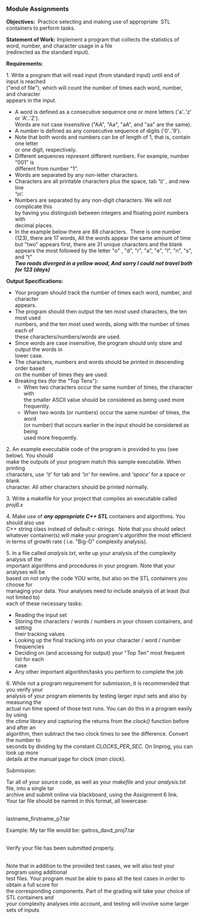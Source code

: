 <div id="kl_assignments" class="">
<h3 class="">
<i class="icon-assignment" aria-hidden="true"></i>Module Assignments</h3>
<p><span><strong>Objectives:&nbsp;</strong> Practice selecting and making use of appropriate&nbsp; STL containers to perform tasks.&nbsp;&nbsp;</span></p>
<p><span><strong>Statement of Work:</strong> Implement a program that collects the statistics of word, number, and character usage in a file<br>(redirected as the standard input).</span></p>
<p><strong>Requirements:&nbsp;</strong></p>
<p><span>1. Write a program that will read input (from standard input) until end of input is reached<br>("end of file"), which will count the number of times each word, number, and character<br>appears in the input.</span></p>
<ul>
<li><span>A word is defined as a consecutive sequence one or more letters ('a'..'z' or 'A'..'Z').<br>Words are not case insensitive ("AA", "Aa", "aA", and "aa" are the same).</span></li>
<li><span>A number is defined as any consecutive sequence of digits ('0'..'9').</span></li>
<li><span>Note that both words and numbers can be of length of 1, that is, contain one letter<br>or one digit, respectively.</span></li>
<li><span>Different sequences represent different numbers. For example, number "001" is<br>different from number "1".</span></li>
<li><span>Words are separated by any non-letter characters.</span></li>
<li><span>Characters are all printable characters plus the space, tab ‘\t’ , and new line<br>‘\n’.</span></li>
<li><span>Numbers are separated by any non-digit characters. We will not complicate this<br>by having you distinguish between integers and floating point numbers with<br>decimal places.</span></li>
<li>
<span><span>In the example below there are 88 characters.&nbsp; There is one number (123), there are 17 words, All the words appear the same amount of time but "two" appears first, there are 31 unique characters and the blank appears the most followed by the letter "o" , "d", "r", "a", "e", "l", "n", "s", and "t"&nbsp; &nbsp;</span></span>
<div><em><strong>Two roads diverged in a yellow wood, And sorry I could not travel both for 123 (days)&nbsp;</strong></em></div>
</li>
</ul>
<p><strong>Output Specifications:&nbsp;</strong></p>
<ul>
<li>Your program should track the number of times each word, number, and character<br>appears.</li>
<li>The program should then output the ten most used characters, the ten most used<br>numbers, and the ten most used words, along with the number of times each of<br>these characters/numbers/words are used.</li>
<li>Since words are case insensitive, the program should only store and output the words in<br>lower case.</li>
<li>The characters, numbers and words should be printed in descending order based<br>on the number of times they are used.</li>
<li>Breaking ties (for the "Top Tens"):
<ul>
<li>When two characters occur the same number of times, the character with<br>the smaller ASCII value should be considered as being used more<br>frequently.</li>
<li>When two words (or numbers) occur the same number of times, the word<br>(or number) that occurs earlier in the input should be considered as being<br>used more frequently.</li>
</ul>
</li>
</ul>
<p>2. An example executable code of the program is provided to you (see below). You should<br>make the outputs of your program match this sample executable. When printing<br>characters, use<em> '\t'</em> for tab and <em>'\n'</em> for newline. and <em>‘space’ </em>for a space or blank<br>character. All other characters should be printed normally.</p>
<p>3. Write a makefile for your project that compiles an executable called <em>proj6.x</em></p>
<p>4. Make use of <em><strong>any appropriate C++ STL</strong></em> containers and algorithms. You should also use<br>C++ string class instead of default c-strings.&nbsp; Note that you should select whatever container(s) will make your program's algorithm the most efficient in terms of growth rate ( i.e. "Big-O" complexity analysis).&nbsp;&nbsp;</p>
<p>5. In a file called <em>analysis.txt</em>, write up your analysis of the complexity analysis of the<br>important algorithms and procedures in your program. Note that your analyses will be<br>based on not only the code YOU write, but also on the STL containers you choose for<br>managing your data. Your analyses need to include analysis of at least (but not limited to)<br>each of these necessary tasks:</p>
<ul>
<li>Reading the input set</li>
<li>Storing the characters / words / numbers in your chosen containers, and setting<br>their tracking values</li>
<li>Looking up the final tracking info on your character / word / number frequencies</li>
<li>Deciding on (and accessing for output) your "Top Ten" most frequent list for each<br>case</li>
<li>Any other important algorithm/tasks you perform to complete the job</li>
</ul>
<p>6. While not a program requirement for submission, it is recommended that you verify your<br>analysis of your program elements by testing larger input sets and also by measuring the<br>actual run time speed of those test runs. You can do this in a program easily by using<br>the <em>ctime</em> library and capturing the returns from the <em>clock()</em> function before and after an<br>algorithm, then subtract the two clock times to see the difference. Convert the number to<br>seconds by dividing by the constant <em>CLOCKS_PER_SEC.</em> On linprog, you can look up more<br>details at the manual page for clock (<em>man clock</em>).</p>
<p>Submission:&nbsp;</p>
<p>Tar all of your source code, as well as your <em>makefile </em>and your <em>analysis.tx</em>t file, into a single tar<br>archive and submit online via blackboard, using the Assignment 6 link.<br>Your tar file should be named in this format, all lowercase:</p>
<p><br>lastname_firstname_p7.tar</p>
<p>Example: My tar file would be: gaitros_davd_proj7.tar</p>
<p><br>Verify your file has been submitted properly.</p>
<p><br>Note that in addition to the provided test cases, we will also test your program using additional<br>test files. Your program must be able to pass all the test cases in order to obtain a full score for<br>the corresponding components. Part of the grading will take your choice of STL containers and<br>your complexity analyses into account, and testing will involve some larger sets of inputs</p>
</div>
</div>
</div>
